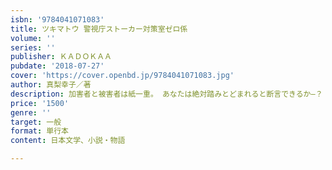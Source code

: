 ```yaml
---
isbn: '9784041071083'
title: ツキマトウ 警視庁ストーカー対策室ゼロ係
volume: ''
series: ''
publisher: ＫＡＤＯＫＡＡ
pubdate: '2018-07-27'
cover: 'https://cover.openbd.jp/9784041071083.jpg'
author: 真梨幸子／著
description: 加害者と被害者は紙一重。 あなたは絶対踏みとどまれると断言できるか―？
price: '1500'
genre: ''
target: 一般
format: 単行本
content: 日本文学、小説・物語

---
```


